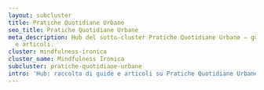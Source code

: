 ```yaml
---
layout: subcluster
title: Pratiche Quotidiane Urbane
seo_title: Pratiche Quotidiane Urbane
meta_description: Hub del sotto-cluster Pratiche Quotidiane Urbane — guide essenziali
  e articoli.
cluster: mindfulness-ironica
cluster_name: Mindfulness Ironica
subcluster: pratiche-quotidiane-urbane
intro: 'Hub: raccolta di guide e articoli su Pratiche Quotidiane Urbane.'
---
```


